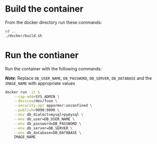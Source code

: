 # Build the container
From the docker directory run these commands:
```bash
cd ..
./docker/build.sh
```

# Run the contianer
Run the container with the following commands:

***Note***: Replace `DB_USER_NAME`, `DB_PASSWORD`, `DB_SERVER`, `DB_DATABASE` and the `IMAGE_NAME` with appropriate values

```bash
docker run -it \
    --cap-add=SYS_ADMIN \
    --device=/dev/fuse \
    --security-opt apparmor:unconfined \
    --publish=9090:9090 \
    --env db_dialect=mysql+pymysql \
    --env db_user=DB_USER_NAME \
    --env db_password=DB_PASSWORD \
    --env db_server=DB_SERVER \
    --env db_database=DB_DATABASE \
    IMAGE_NAME
```